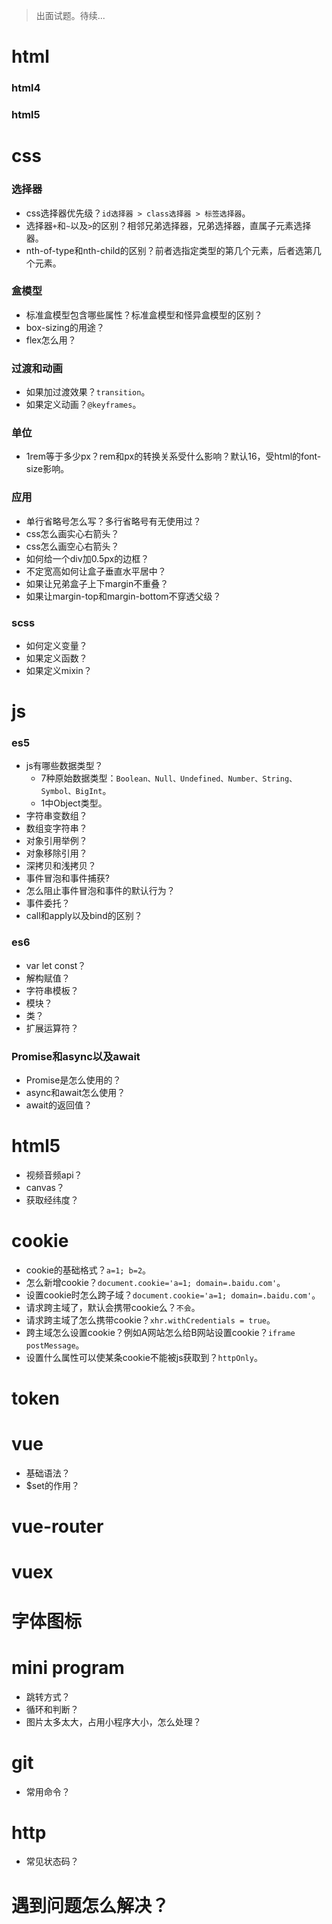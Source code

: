 > 出面试题。待续...

# html
### html4
### html5

# css
### 选择器
* css选择器优先级？`id选择器 > class选择器 > 标签选择器`。
* 选择器`+`和`~`以及`>`的区别？相邻兄弟选择器，兄弟选择器，直属子元素选择器。
* nth-of-type和nth-child的区别？前者选指定类型的第几个元素，后者选第几个元素。
### 盒模型
* 标准盒模型包含哪些属性？标准盒模型和怪异盒模型的区别？
* box-sizing的用途？
* flex怎么用？
### 过渡和动画
* 如果加过渡效果？`transition`。
* 如果定义动画？`@keyframes`。
### 单位
* 1rem等于多少px？rem和px的转换关系受什么影响？默认16，受html的font-size影响。
### 应用
* 单行省略号怎么写？多行省略号有无使用过？
* css怎么画实心右箭头？
* css怎么画空心右箭头？
* 如何给一个div加0.5px的边框？
* 不定宽高如何让盒子垂直水平居中？
* 如果让兄弟盒子上下margin不重叠？
* 如果让margin-top和margin-bottom不穿透父级？
### scss
* 如何定义变量？
* 如果定义函数？
* 如果定义mixin？

# js
### es5
* js有哪些数据类型？
  - 7种原始数据类型：`Boolean、Null、Undefined、Number、String、Symbol、BigInt`。
  - 1中Object类型。
* 字符串变数组？
* 数组变字符串？
* 对象引用举例？
* 对象移除引用？
* 深拷贝和浅拷贝？
* 事件冒泡和事件捕获?
* 怎么阻止事件冒泡和事件的默认行为？
* 事件委托？
* call和apply以及bind的区别？
### es6
* var let const？
* 解构赋值？
* 字符串模板？
* 模块？
* 类？
* 扩展运算符？
### Promise和async以及await
* Promise是怎么使用的？
* async和await怎么使用？
* await的返回值？

# html5
* 视频音频api？
* canvas？
* 获取经纬度？

# cookie
* cookie的基础格式？`a=1; b=2`。
* 怎么新增cookie？`document.cookie='a=1; domain=.baidu.com'`。
* 设置cookie时怎么跨子域？`document.cookie='a=1; domain=.baidu.com'`。
* 请求跨主域了，默认会携带cookie么？`不会`。
* 请求跨主域了怎么携带cookie？`xhr.withCredentials = true`。
* 跨主域怎么设置cookie？例如A网站怎么给B网站设置cookie？`iframe postMessage`。
* 设置什么属性可以使某条cookie不能被js获取到？`httpOnly`。

# token

# vue
* 基础语法？
* $set的作用？
# vue-router
# vuex
# 字体图标

# mini program
* 跳转方式？
* 循环和判断？
* 图片太多太大，占用小程序大小，怎么处理？

# git
* 常用命令？

# http
* 常见状态码？

# 遇到问题怎么解决？
